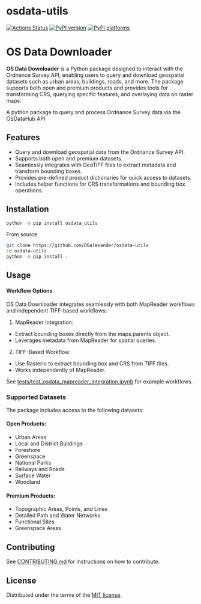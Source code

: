 # osdata-utils

[![Actions Status][actions-badge]][actions-link]
[![PyPI version][pypi-version]][pypi-link]
[![PyPI platforms][pypi-platforms]][pypi-link]

# OS Data Downloader
**OS Data Downloader** is a Python package designed to interact with the Ordnance Survey API, enabling users to query and download geospatial datasets such as urban areas, buildings, roads, and more. The package supports both open and premium products and provides tools for transforming CRS, querying specific features, and overlaying data on raster maps.

A python package to query and process Ordnance Survey data via the OSDataHub API

## Features
* Query and download geospatial data from the Ordnance Survey API.
* Supports both open and premium datasets.
* Seamlessly integrates with GeoTIFF files to extract metadata and transform bounding boxes.
* Provides pre-defined product dictionaries for quick access to datasets.
* Includes helper functions for CRS transformations and bounding box operations.

## Installation

```bash
python -m pip install osdata_utils
```

From source:
```bash
git clone https://github.com/DGalexander/osdata-utils
cd osdata-utils
python -m pip install .
```

## Usage

#### Workflow Options
OS Data Downloader integrates seamlessly with both MapReader workflows and independent TIFF-based workflows:

1. MapReader Integration:

* Extract bounding boxes directly from the maps.parents object.
* Leverages metadata from MapReader for spatial queries.

2. TIFF-Based Workflow:

* Use Rasterio to extract bounding box and CRS from TIFF files.
* Works independently of MapReader.

See [tests/test_osdata_mapreader_integration.ipynb](tests/test_osdata_mapreader_integration.ipynb) for example workflows.


### Supported Datasets

The package includes access to the following datasets:

#### Open Products:
* Urban Areas
* Local and District Buildings
* Foreshore
* Greenspace
* National Parks
* Railways and Roads
* Surface Water
* Woodland

#### Premium Products:
* Topographic Areas, Points, and Lines
* Detailed Path and Water Networks
* Functional Sites
* Greenspace Areas

## Contributing

See [CONTRIBUTING.md](CONTRIBUTING.md) for instructions on how to contribute.

## License

Distributed under the terms of the [MIT license](LICENSE).


<!-- prettier-ignore-start -->
[actions-badge]:            https://github.com/DGalexander/osdata-utils/workflows/CI/badge.svg
[actions-link]:             https://github.com/DGalexander/osdata-utils/actions
[pypi-link]:                https://pypi.org/project/osdata-utils/
[pypi-platforms]:           https://img.shields.io/pypi/pyversions/osdata-utils
[pypi-version]:             https://img.shields.io/pypi/v/osdata-utils
<!-- prettier-ignore-end -->

